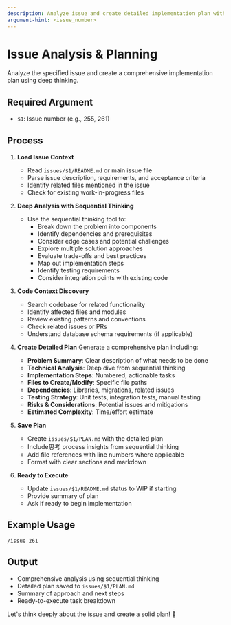 ```yaml
---
description: Analyze issue and create detailed implementation plan with ultrathinking
argument-hint: <issue_number>
---
```


# Issue Analysis & Planning

Analyze the specified issue and create a comprehensive implementation plan using deep thinking.

## Required Argument
- `$1`: Issue number (e.g., 255, 261)

## Process

1. **Load Issue Context**
   - Read `issues/$1/README.md` or main issue file
   - Parse issue description, requirements, and acceptance criteria
   - Identify related files mentioned in the issue
   - Check for existing work-in-progress files

2. **Deep Analysis with Sequential Thinking**
   - Use the sequential thinking tool to:
     - Break down the problem into components
     - Identify dependencies and prerequisites
     - Consider edge cases and potential challenges
     - Explore multiple solution approaches
     - Evaluate trade-offs and best practices
     - Map out implementation steps
     - Identify testing requirements
     - Consider integration points with existing code

3. **Code Context Discovery**
   - Search codebase for related functionality
   - Identify affected files and modules
   - Review existing patterns and conventions
   - Check related issues or PRs
   - Understand database schema requirements (if applicable)

4. **Create Detailed Plan**
   Generate a comprehensive plan including:
   - **Problem Summary**: Clear description of what needs to be done
   - **Technical Analysis**: Deep dive from sequential thinking
   - **Implementation Steps**: Numbered, actionable tasks
   - **Files to Create/Modify**: Specific file paths
   - **Dependencies**: Libraries, migrations, related issues
   - **Testing Strategy**: Unit tests, integration tests, manual testing
   - **Risks & Considerations**: Potential issues and mitigations
   - **Estimated Complexity**: Time/effort estimate

5. **Save Plan**
   - Create `issues/$1/PLAN.md` with the detailed plan
   - Include思考 process insights from sequential thinking
   - Add file references with line numbers where applicable
   - Format with clear sections and markdown

6. **Ready to Execute**
   - Update `issues/$1/README.md` status to WIP if starting
   - Provide summary of plan
   - Ask if ready to begin implementation

## Example Usage
```
/issue 261
```

## Output
- Comprehensive analysis using sequential thinking
- Detailed plan saved to `issues/$1/PLAN.md`
- Summary of approach and next steps
- Ready-to-execute task breakdown

Let's think deeply about the issue and create a solid plan! 🧠
